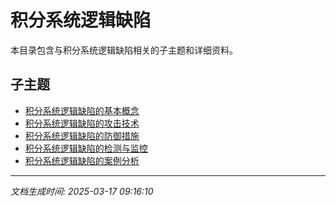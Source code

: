 # 积分系统逻辑缺陷

本目录包含与积分系统逻辑缺陷相关的子主题和详细资料。

## 子主题

- [积分系统逻辑缺陷的基本概念](points-system-flaw/basic-concepts.md)
- [积分系统逻辑缺陷的攻击技术](points-system-flaw/attack-techniques.md)
- [积分系统逻辑缺陷的防御措施](points-system-flaw/defense-measures.md)
- [积分系统逻辑缺陷的检测与监控](points-system-flaw/detection-monitoring.md)
- [积分系统逻辑缺陷的案例分析](points-system-flaw/case-studies.md)

---

*文档生成时间: 2025-03-17 09:16:10*
